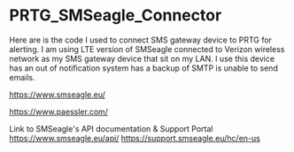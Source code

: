 # PRTG_SMSeagle_Connector
Here are is the code I used to connect SMS gateway device to PRTG for alerting. I am using LTE version of SMSeagle connected to Verizon wireless network as my SMS gateway device that sit on my LAN. I use this device has an out of notification system has a backup of SMTP is unable to send emails. 

https://www.smseagle.eu/

https://www.paessler.com/

Link to SMSeagle's API documentation & Support Portal
https://www.smseagle.eu/api/
https://support.smseagle.eu/hc/en-us
